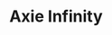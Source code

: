 ---
facebook: https://facebook.com/AxieInfinity
instagram: https://instagram.com/axieinfinity
logohandle: axieinfinity
sort: axieinfinity
title: Axie Infinity
twitter: https://x.com/axieinfinity
website: https://axieinfinity.com/
---
